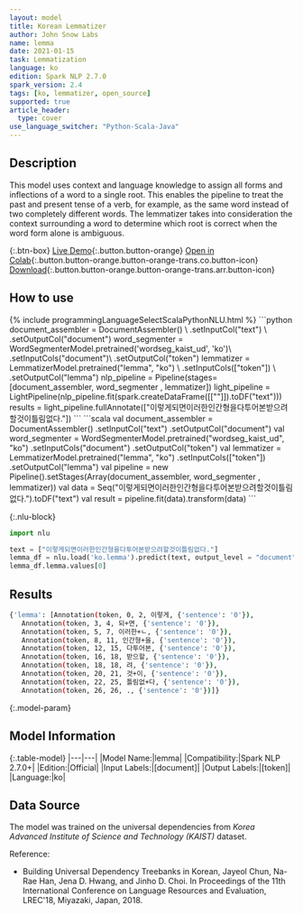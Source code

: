 ```yaml
---
layout: model
title: Korean Lemmatizer
author: John Snow Labs
name: lemma
date: 2021-01-15
task: Lemmatization
language: ko
edition: Spark NLP 2.7.0
spark_version: 2.4
tags: [ko, lemmatizer, open_source]
supported: true
article_header:
  type: cover
use_language_switcher: "Python-Scala-Java"
---
```


## Description

This model uses context and language knowledge to assign all forms and inflections of a word to a single root. This enables the pipeline to treat the past and present tense of a verb, for example, as the same word instead of two completely different words. The lemmatizer takes into consideration the context surrounding a word to determine which root is correct when the word form alone is ambiguous.

{:.btn-box}
[Live Demo](https://demo.johnsnowlabs.com/public/TEXT_PREPROCESSING/){:.button.button-orange}
[Open in Colab](https://colab.research.google.com/github/JohnSnowLabs/spark-nlp-workshop/blob/master/tutorials/streamlit_notebooks/TEXT_PREPROCESSING.ipynb){:.button.button-orange.button-orange-trans.co.button-icon}
[Download](https://s3.amazonaws.com/auxdata.johnsnowlabs.com/public/models/lemma_ko_2.7.0_2.4_1610747055280.zip){:.button.button-orange.button-orange-trans.arr.button-icon}

## How to use



<div class="tabs-box" markdown="1">
{% include programmingLanguageSelectScalaPythonNLU.html %}
```python
document_assembler = DocumentAssembler() \
    .setInputCol("text") \
    .setOutputCol("document")
word_segmenter = WordSegmenterModel.pretrained('wordseg_kaist_ud', 'ko')\
        .setInputCols("document")\
        .setOutputCol("token")
lemmatizer = LemmatizerModel.pretrained("lemma", "ko") \
        .setInputCols(["token"]) \
        .setOutputCol("lemma")
nlp_pipeline = Pipeline(stages=[document_assembler, word_segmenter , lemmatizer])
light_pipeline = LightPipeline(nlp_pipeline.fit(spark.createDataFrame([[""]]).toDF("text")))
results = light_pipeline.fullAnnotate(["이렇게되면이러한인간형을다투어본받으려할것이틀림없다."])
```
```scala
val document_assembler = DocumentAssembler()
    .setInputCol("text")
    .setOutputCol("document")
val word_segmenter = WordSegmenterModel.pretrained("wordseg_kaist_ud", "ko")
        .setInputCols("document")
        .setOutputCol("token")
val lemmatizer = LemmatizerModel.pretrained("lemma", "ko")
        .setInputCols(["token"])
        .setOutputCol("lemma")
val pipeline = new Pipeline().setStages(Array(document_assembler, word_segmenter , lemmatizer))
val data = Seq("이렇게되면이러한인간형을다투어본받으려할것이틀림없다.").toDF("text")
val result = pipeline.fit(data).transform(data)
```

{:.nlu-block}
```python
import nlu

text = ["이렇게되면이러한인간형을다투어본받으려할것이틀림없다."]
lemma_df = nlu.load('ko.lemma').predict(text, output_level = "document")
lemma_df.lemma.values[0]
```

</div>

## Results

```bash
{'lemma': [Annotation(token, 0, 2, 이렇게, {'sentence': '0'}),
   Annotation(token, 3, 4, 되+면, {'sentence': '0'}),
   Annotation(token, 5, 7, 이러한+ㄴ, {'sentence': '0'}),
   Annotation(token, 8, 11, 인간형+을, {'sentence': '0'}),
   Annotation(token, 12, 15, 다투어본, {'sentence': '0'}),
   Annotation(token, 16, 18, 받으할, {'sentence': '0'}),
   Annotation(token, 18, 18, 려, {'sentence': '0'}),
   Annotation(token, 20, 21, 것+이, {'sentence': '0'}),
   Annotation(token, 22, 25, 틀림없+다, {'sentence': '0'}),
   Annotation(token, 26, 26, ., {'sentence': '0'})]}
```

{:.model-param}
## Model Information

{:.table-model}
|---|---|
|Model Name:|lemma|
|Compatibility:|Spark NLP 2.7.0+|
|Edition:|Official|
|Input Labels:|[document]|
|Output Labels:|[token]|
|Language:|ko|

## Data Source

The model was trained on the universal dependencies from _Korea Advanced Institute of Science and Technology (KAIST)_ dataset.

Reference:

- Building Universal Dependency Treebanks in Korean, Jayeol Chun, Na-Rae Han, Jena D. Hwang, and Jinho D. Choi. In Proceedings of the 11th International Conference on Language Resources and Evaluation, LREC'18, Miyazaki, Japan, 2018.
